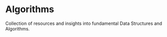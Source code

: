 # Algorithms

Collection of resources and insights into fundamental Data Structures and Algorithms.
